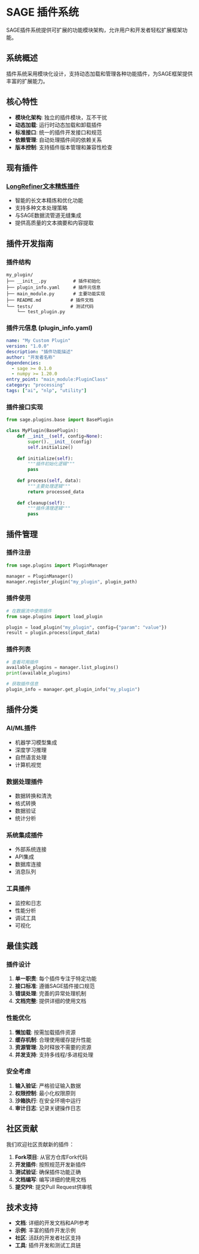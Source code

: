 # SAGE 插件系统

SAGE插件系统提供可扩展的功能模块架构，允许用户和开发者轻松扩展框架功能。

## 系统概述

插件系统采用模块化设计，支持动态加载和管理各种功能插件，为SAGE框架提供丰富的扩展能力。

## 核心特性

- **模块化架构**: 独立的插件模块，互不干扰
- **动态加载**: 运行时动态加载和卸载插件
- **标准接口**: 统一的插件开发接口和规范
- **依赖管理**: 自动处理插件间的依赖关系
- **版本控制**: 支持插件版本管理和兼容性检查

## 现有插件

### [LongRefiner文本精炼插件](./longrefiner_fn/)
- 智能的长文本精炼和优化功能
- 支持多种文本处理策略
- 与SAGE数据流管道无缝集成
- 提供高质量的文本摘要和内容提取

## 插件开发指南

### 插件结构
```
my_plugin/
├── __init__.py          # 插件初始化
├── plugin_info.yaml     # 插件元信息
├── main_module.py       # 主要功能实现
├── README.md           # 插件文档
└── tests/              # 测试代码
    └── test_plugin.py
```

### 插件元信息 (plugin_info.yaml)
```yaml
name: "My Custom Plugin"
version: "1.0.0"
description: "插件功能描述"
author: "开发者名称"
dependencies:
  - sage >= 0.1.0
  - numpy >= 1.20.0
entry_point: "main_module:PluginClass"
category: "processing"
tags: ["ai", "nlp", "utility"]
```

### 插件接口实现
```python
from sage.plugins.base import BasePlugin

class MyPlugin(BasePlugin):
    def __init__(self, config=None):
        super().__init__(config)
        self.initialize()
    
    def initialize(self):
        """插件初始化逻辑"""
        pass
    
    def process(self, data):
        """主要处理逻辑"""
        return processed_data
    
    def cleanup(self):
        """插件清理逻辑"""
        pass
```

## 插件管理

### 插件注册
```python
from sage.plugins import PluginManager

manager = PluginManager()
manager.register_plugin("my_plugin", plugin_path)
```

### 插件使用
```python
# 在数据流中使用插件
from sage.plugins import load_plugin

plugin = load_plugin("my_plugin", config={"param": "value"})
result = plugin.process(input_data)
```

### 插件列表
```python
# 查看可用插件
available_plugins = manager.list_plugins()
print(available_plugins)

# 获取插件信息
plugin_info = manager.get_plugin_info("my_plugin")
```

## 插件分类

### AI/ML插件
- 机器学习模型集成
- 深度学习推理
- 自然语言处理
- 计算机视觉

### 数据处理插件
- 数据转换和清洗
- 格式转换
- 数据验证
- 统计分析

### 系统集成插件
- 外部系统连接
- API集成
- 数据库连接
- 消息队列

### 工具插件
- 监控和日志
- 性能分析
- 调试工具
- 可视化

## 最佳实践

### 插件设计
1. **单一职责**: 每个插件专注于特定功能
2. **接口标准**: 遵循SAGE插件接口规范
3. **错误处理**: 完善的异常处理机制
4. **文档完整**: 提供详细的使用文档

### 性能优化
1. **懒加载**: 按需加载插件资源
2. **缓存机制**: 合理使用缓存提升性能
3. **资源管理**: 及时释放不需要的资源
4. **并发支持**: 支持多线程/多进程处理

### 安全考虑
1. **输入验证**: 严格验证输入数据
2. **权限控制**: 最小化权限原则
3. **沙箱执行**: 在安全环境中运行
4. **审计日志**: 记录关键操作日志

## 社区贡献

我们欢迎社区贡献新的插件：

1. **Fork项目**: 从官方仓库Fork代码
2. **开发插件**: 按照规范开发新插件
3. **测试验证**: 确保插件功能正确
4. **文档编写**: 编写详细的使用文档
5. **提交PR**: 提交Pull Request供审核

## 技术支持

- **文档**: 详细的开发文档和API参考
- **示例**: 丰富的插件开发示例
- **社区**: 活跃的开发者社区支持
- **工具**: 插件开发和测试工具链
